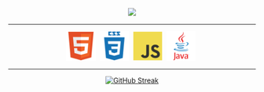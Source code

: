 <div id="header" align="center">
  <img src="https://media.giphy.com/media/PAuDiTd7DLwYagLGH3/giphy.gif" width="250"/>
</div>

---

<section>
  <div align="center">
  <img src="https://github.com/devicons/devicon/blob/master/icons/html5/html5-original.svg" title="HTML5" alt="HTML" width="60" height="60"/>&nbsp;
  <img src="https://github.com/devicons/devicon/blob/master/icons/css3/css3-plain-wordmark.svg"  title="CSS3" alt="CSS" width="60" height="60"/>&nbsp;
  <img src="https://github.com/devicons/devicon/blob/master/icons/javascript/javascript-original.svg" title="JavaScript" alt="JavaScript" width="60" height="60"/>&nbsp;
  <img src="https://github.com/devicons/devicon/blob/master/icons/java/java-original-wordmark.svg" title="Java" alt="Java" width="60" height="60"/>&nbsp;
</div>
</section>

---

<section>
<div align="center">
  
  [![GitHub Streak](http://github-readme-streak-stats.herokuapp.com?user=viii6ix&theme=horizon&hide_border=true&fire=EBA03B&sideNums=FAF0EB&stroke=95735C&currStreakNum=F9D4C0&background=18385A&sideLabels=3F8EDB)](https://git.io/streak-stats)
  
<!-- [
  "background" => "#18385A",
  "border" => "#1C1E26",
  "stroke" => "#95735C",
  "ring" => "#E95678",
  "fire" => "#EBA03B",
  "currStreakNum" => "#F9D4C0",
  "sideNums" => "#FAF0EB",
  "currStreakLabel" => "#23BD87",
  "sideLabels" => "#3F8EDB",
  "dates" => "#FAB795",
  "excludeDaysLabel" => "#FAB795",
] -->

</div>

</section>
